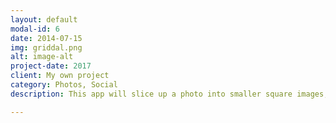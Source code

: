 ```yaml
---
layout: default
modal-id: 6
date: 2014-07-15
img: griddal.png
alt: image-alt
project-date: 2017
client: My own project
category: Photos, Social
description: This app will slice up a photo into smaller square images, and sort them in the order they need to be posted, so that on your Instagram profile page, they form one big photo again.<br><br>It's like magic, except it's just math.<br><br><a href="https://itunes.apple.com/app/id1261789244?mt=8&at=1l3vspW">View on the App Store</a>

---
```

